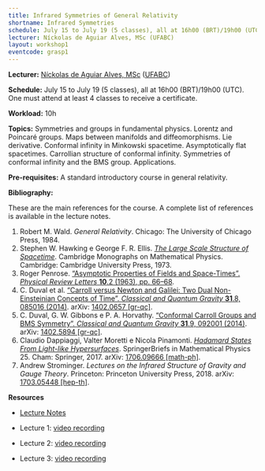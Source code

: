 ```yaml
---
title: Infrared Symmetries of General Relativity
shortname: Infrared Symmetries
schedule: July 15 to July 19 (5 classes), all at 16h00 (BRT)/19h00 (UTC)
lecturer: Níckolas de Aguiar Alves, MSc (UFABC)
layout: workshop1
eventcode: grasp1
---
```


**Lecturer:** [Níckolas de Aguiar Alves, MSc](https://alves-nickolas.github.io) ([UFABC](fisica.ufabc.edu.br))

**Schedule:** July 15 to July 19 (5 classes), all at 16h00 (BRT)/19h00 (UTC). One must attend at least 4 classes to receive a certificate.

**Workload:** 10h

**Topics:** Symmetries and groups in fundamental physics. Lorentz and Poincaré groups. Maps between manifolds and diffeomorphisms. Lie derivative. Conformal infinity in Minkowski spacetime. Asymptotically flat spacetimes. Carrollian structure of conformal infinity. Symmetries of conformal infinity and the BMS group. Applications.

**Pre-requisites:** A standard introductory course in general relativity.

**Bibliography:**

These are the main references for the course. A complete list of references is available in the lecture notes.

1. Robert M. Wald. *General Relativity*. Chicago: The University of Chicago Press, 1984.
2. Stephen W. Hawking e George F. R. Ellis. [*The Large Scale Structure of Spacetime*](https://doi.org/10.1017/CBO9780511524646). Cambridge Monographs on Mathematical Physics. Cambridge: Cambridge University Press, 1973.
3. Roger Penrose. [“Asymptotic Properties of Fields and Space-Times”. *Physical Review Letters* **10**.2 (1963), pp. 66–68](https://doi.org/10.1103/PhysRevLett.10.66).
4. C. Duval et al. [“Carroll versus Newton and Galilei: Two Dual Non-Einsteinian Concepts of Time”. *Classical and Quantum Gravity* **31**.8, 085016 (2014)](https://doi.org/10.1088/0264-9381/31/8/085016). arXiv: [1402.0657 [gr-qc]](https://arxiv.org/abs/1402.0657).
5. C. Duval, G. W. Gibbons e P. A. Horvathy. [“Conformal Carroll Groups and BMS Symmetry”. *Classical and Quantum Gravity* **31**.9, 092001 (2014)](https://doi.org/10.1088/0264-9381/31/9/092001). arXiv: [1402.5894 [gr-qc]](https://arxiv.org/abs/1402.5894).
6. Claudio Dappiaggi, Valter Moretti e Nicola Pinamonti. [*Hadamard States From Light-like Hypersurfaces*](https://doi.org/10.1007/978-3-319-64343-4). SpringerBriefs in Mathematical Physics 25. Cham: Springer, 2017. arXiv: [1706.09666 [math-ph]](https://arxiv.org/abs/1706.09666).
7. Andrew Strominger. *Lectures on the Infrared Structure of Gravity and Gauge Theory*. Princeton: Princeton University Press, 2018. arXiv: [1703.05448 [hep-th]](https://arxiv.org/abs/1703.05448).


**Resources**

* [Lecture Notes](https://graspschool.github.io/2024/files/To_Infinity_and_Beyond__An_Introduction_to_BMS_Symmetries.pdf)

* Lecture 1: [video recording](https://drive.google.com/file/d/1cv1kTdzgZreHb8cuQKNklF1jhksfMkgb/view?usp=sharing)
* Lecture 2: [video recording](https://drive.google.com/file/d/1wGAsxF2LvNTJN6JGQRaajg-SUZKl7WsM/view?usp=sharing)
* Lecture 3: [video recording](https://drive.google.com/file/d/1e0wQkPGMcz7gsBoRlilaG-ZeWpOiVn8M/view?usp=sharing)
